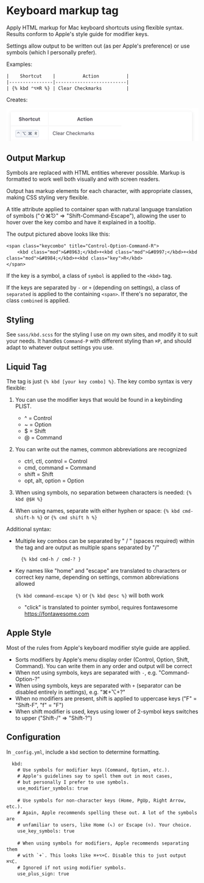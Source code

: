 # Keyboard markup tag

Apply HTML markup for Mac keyboard shortcuts using flexible syntax. Results conform to Apple's style guide for modifier keys.

Settings allow output to be written out (as per Apple's preference) or use symbols (which I personally prefer).

Examples:

    |    Shortcut    |          Action          |
    |----------------|--------------------------|
    | {% kbd ⌃⌥⌘R %} | Clear Checkmarks         |

Creates:

![](symbolsonly.png)

## Output Markup

Symbols are replaced with HTML entities wherever possible. Markup is formatted to work well both visually and with screen readers.

Output has markup elements for each character, with appropriate classes, making CSS styling very flexible.

A title attribute applied to container span with natural language translation of symbols ("⇧⌘⎋" => "Shift-Command-Escape"), allowing the user to hover over the key combo and have it explained in a tooltip.

The output pictured above looks like this: 

    <span class="keycombo" title="Control-Option-Command-R">
        <kbd class="mod">&#8963;</kbd>+<kbd class="mod">&#8997;</kbd>+<kbd class="mod">&#8984;</kbd>+<kbd class="key">R</kbd>
    </span>

If the key is a symbol, a class of `symbol` is applied to the `<kbd>` tag.

If the keys are separated by `-` or `+` (depending on settings), a class of `separated` is applied to the containing `<span>`. If there's no separator, the class `combined` is applied.

## Styling

See `sass/kbd.scss` for the styling I use on my own sites, and modify it to suit your needs. It handles `Command-P` with different styling than `⌘P`, and should adapt to whatever output settings you use.

## Liquid Tag

The tag is just `{% kbd [your key combo] %}`. The key combo syntax is very flexible:

1. You can use the modifier keys that would be found in a keybinding PLIST.
    
    - ^ = Control
    - ~ = Option
    - $ = Shift
    - @ = Command
2. You can write out the names, common abbreviations are recognized
    
    - ctrl, ctl, control = Control
    - cmd, command = Command
    - shift = Shift
    - opt, alt, option = Option

3. When using symbols, no separation between characters is needed: `{% kbd @$H %}`
4. When using names, separate with either hyphen or space: `{% kbd cmd-shift-h %}` or `{% cmd shift h %}`

Additional syntax:

* Multiple key combos can be separated by " / " (spaces required) within the tag and are output as multiple spans separated by "/"
    
        {% kbd cmd-h / cmd-? }
* Key names like "home" and "escape" are translated to characters or correct key name, depending on settings, common abbreviations allowed
        
    `{% kbd command-escape %}` or `{% kbd @esc %}` will both work

    * "click" is translated to pointer symbol, requires fontawesome <https://fontawesome.com>

## Apple Style

Most of the rules from Apple's keyboard modifier style guide are applied.

* Sorts modifiers by Apple's menu display order (Control, Option, Shift, Command). You can write them in any order and output will be correct
* When not using symbols, keys are separated with `-`, e.g. "Command-Option-?"
* When using symbols, keys are separated with `+` (separator can be disabled entirely in settings), e.g. "⌘+⌥+?"
* When no modifiers are present, shift is applied to uppercase keys ("F" = "Shift-F", "f" = "F")
* When shift modifier is used, keys using lower of 2-symbol keys switches to upper ("Shift-/" => "Shift-?")

## Configuration

In `_config.yml`, include a `kbd` section to determine formatting.

      kbd:
        # Use symbols for modifier keys (Command, Option, etc.). 
        # Apple's guidelines say to spell them out in most cases, 
        # but personally I prefer to use symbols.
        use_modifier_symbols: true

        # Use symbols for non-character keys (Home, PgUp, Right Arrow, etc.). 
        # Again, Apple recommends spelling these out. A lot of the symbols are 
        # unfamiliar to users, like Home (↖) or Escape (⎋). Your choice.
        use_key_symbols: true

        # When using symbols for modifiers, Apple recommends separating them 
        # with `+`. This looks like ⌘+⌥+C. Disable this to just output ⌘⌥C. 
        # Ignored if not using modifier symbols.
        use_plus_sign: true
